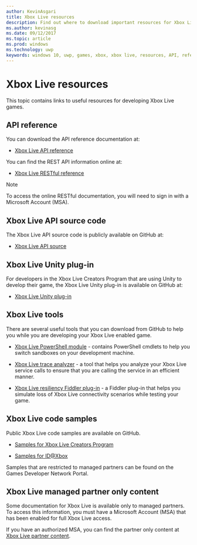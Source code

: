 ```yaml
---
author: KevinAsgari
title: Xbox Live resources
description: Find out where to download important resources for Xbox Live development.
ms.author: kevinasg
ms.date: 09/12/2017
ms.topic: article
ms.prod: windows
ms.technology: uwp
keywords: windows 10, uwp, games, xbox, xbox live, resources, API, reference
---
```


# Xbox Live resources

This topic contains links to useful resources for developing Xbox Live games.

## API reference

You can download the API reference documentation at:

* [Xbox Live API reference](https://aka.ms/xboxliveuwpdocs)

You can find the REST API information online at:

* [Xbox Live RESTful reference](https://developer.microsoft.com/en-us/games/xbox/docs/xboxlive/rest/atoc-xboxlivews-reference)

>[!NOTE]
> To access the online RESTful documentation, you will need to sign in with a Microsoft Account (MSA).

## Xbox Live API source code

The Xbox Live API source code is publicly available on GitHub at:

* [Xbox Live API source](https://github.com/Microsoft/xbox-live-api)

## Xbox Live Unity plug-in

For developers in the Xbox Live Creators Program that are using Unity to develop their game, the Xbox Live Unity plug-in is available on GitHub at:

* [Xbox Live Unity plug-in](https://github.com/Microsoft/xbox-live-unity-plugin)

## Xbox Live tools

There are several useful tools that you can download from GitHub to help you while you are developing your Xbox Live enabled game.

* [Xbox Live PowerShell module](https://github.com/Microsoft/xbox-live-powershell-module) - contains PowerShell cmdlets to help you switch sandboxes on your development machine.

* [Xbox Live trace analyzer](https://github.com/Microsoft/xbox-live-trace-analyzer) - a tool that helps you analyze your Xbox Live service calls to ensure that you are calling the service in an efficient manner.

* [Xbox Live resiliency Fiddler plug-in](https://github.com/Microsoft/xbox-live-resiliency-fiddler-plugin) - a Fiddler plug-in that helps you simulate loss of Xbox Live connectivity scenarios while testing your game.

## Xbox Live code samples

Public Xbox Live code samples are available on GitHub.

* [Samples for Xbox Live Creators Program](https://github.com/Microsoft/xbox-live-samples/tree/master/Samples/CreatorsSDK)

* [Samples for ID@Xbox](https://github.com/Microsoft/xbox-live-samples/tree/master/Samples/ID%40XboxSDK)

Samples that are restricted to managed partners can be found on the Games Developer Network Portal.

## Xbox Live managed partner only content

Some documentation for Xbox Live is available only to managed partners. To access this information, you must have a Microsoft Account (MSA) that has been enabled for full Xbox Live access.

If you have an authorized MSA, you can find the partner only content at [Xbox Live partner content](https://developer.microsoft.com/en-us/games/xbox/docs/xboxlive/xbox-live-partners/partner-content).
